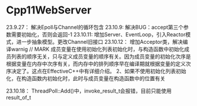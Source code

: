 # Cpp11WebServer

23.9.27： 解决Epoll与Channel的循环包含
23.10.9:  解决BUG：accept第三个参数需要初始化，否则会返回-1
23.10.11: 增加Server、EventLoop，引入Reactor模式，进一步抽象模型。更改Channel旧接口
23.10.12： 增加Acceptor类，解决编译warnig
// MARK 
成员变量在使用初始化列表初始化时，与构造函数中初始化成员列表的顺序无关，只与定义成员变量的顺序有关。因为成员变量的初始化次序是根据变量在内存中次序有关，而内存中的排列顺序早在编译期就根据变量的定义次序决定了。这点在EffectiveC++中有详细介绍。
2、如果不使用初始化列表初始化，在构造函数内初始化时，此时与成员变量在构造函数中的位置有关

23.10.18： ThreadPoll::Add()中，invoke_result_t会报错，目前只能使用result_of_t
